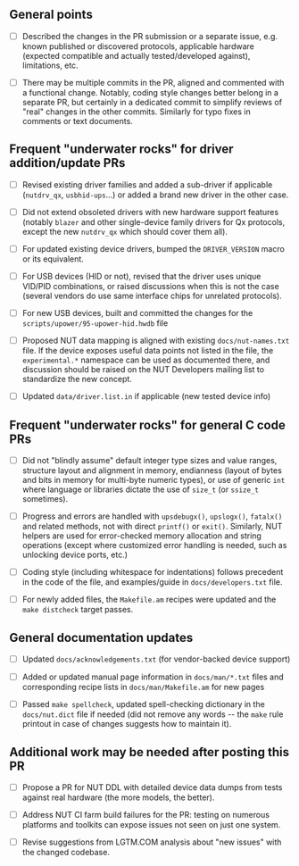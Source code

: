 <!-- Comment:
* Please revise the docs/developers.txt for coding style suggestions and
  other considerations applicable to NUT codebase contributions, as well
  as for which text documents to update. See also docs/developer-guide.txt
  for general points on NUT architecture and design.

* The checklist below is more of a reminder of steps to take and "dangers"
  to look out for. PRs to update this template are also welcome :)

* Local build iterations can be augmented with the ci_build.sh script.
-->

## General points

- [ ] Described the changes in the PR submission or a separate issue, e.g.
  known published or discovered protocols, applicable hardware (expected
  compatible and actually tested/developed against), limitations, etc.

- [ ] There may be multiple commits in the PR, aligned and commented with
  a functional change. Notably, coding style changes better belong in a
  separate PR, but certainly in a dedicated commit to simplify reviews
  of "real" changes in the other commits. Similarly for typo fixes in
  comments or text documents.

## Frequent "underwater rocks" for driver addition/update PRs

- [ ] Revised existing driver families and added a sub-driver if applicable
  (`nutdrv_qx`, `usbhid-ups`...) or added a brand new driver in the other
  case.

- [ ] Did not extend obsoleted drivers with new hardware support features
  (notably `blazer` and other single-device family drivers for Qx protocols,
  except the new `nutdrv_qx` which should cover them all).

- [ ] For updated existing device drivers, bumped the `DRIVER_VERSION` macro
  or its equivalent.

<!-- Comment:
  Some sub-drivers have `SUBDRIVER_VERSION` or customized names like
  e.g. `MEGATEC_VERSION` in `drivers/nutdrv_qx_megatec.c`
-->

- [ ] For USB devices (HID or not), revised that the driver uses unique
  VID/PID combinations, or raised discussions when this is not the case
  (several vendors do use same interface chips for unrelated protocols).

- [ ] For new USB devices, built and committed the changes for the
  `scripts/upower/95-upower-hid.hwdb` file

- [ ] Proposed NUT data mapping is aligned with existing `docs/nut-names.txt`
  file. If the device exposes useful data points not listed in the file, the
  `experimental.*` namespace can be used as documented there, and discussion
  should be raised on the NUT Developers mailing list to standardize the new
  concept.

- [ ] Updated `data/driver.list.in` if applicable (new tested device info)
<!-- Comment:
Also note below, a point about PR posting for NUT DDL
-->

## Frequent "underwater rocks" for general C code PRs

- [ ] Did not "blindly assume" default integer type sizes and value ranges,
  structure layout and alignment in memory, endianness (layout of bytes and
  bits in memory for multi-byte numeric types), or use of generic `int` where
  language or libraries dictate the use of `size_t` (or `ssize_t` sometimes).

<!-- Comment:
* NOTE: Casting and/or pragmas (support detected at compile time,
  see `m4/ax_c_pragmas.m4`) to silence warnings may be acceptable,
  but only if coupled with range checks or similar actions.
-->

- [ ] Progress and errors are handled with `upsdebugx()`, `upslogx()`,
  `fatalx()` and related methods, not with direct `printf()` or `exit()`.
  Similarly, NUT helpers are used for error-checked memory allocation and
  string operations (except where customized error handling is needed,
  such as unlocking device ports, etc.)

- [ ] Coding style (including whitespace for indentations) follows precedent
  in the code of the file, and examples/guide in `docs/developers.txt` file.

- [ ] For newly added files, the `Makefile.am` recipes were updated and the
  `make distcheck` target passes.

## General documentation updates

- [ ] Updated `docs/acknowledgements.txt` (for vendor-backed device support)

- [ ] Added or updated manual page information in `docs/man/*.txt` files
  and corresponding recipe lists in `docs/man/Makefile.am` for new pages

- [ ] Passed `make spellcheck`, updated spell-checking dictionary in the
  `docs/nut.dict` file if needed (did not remove any words -- the `make`
  rule printout in case of changes suggests how to maintain it).

## Additional work may be needed after posting this PR

- [ ] Propose a PR for NUT DDL with detailed device data dumps from tests
  against real hardware (the more models, the better).

- [ ] Address NUT CI farm build failures for the PR: testing on numerous
  platforms and toolkits can expose issues not seen on just one system.

<!-- Comment:
* One frequent "offence" is the appearance of unexpected (not git-ignored)
  or modification during build of files tracked in Git.

* Another frequent issue is not tracking newly introduced file names in
  `EXTRA_DIST` of the `Makefile.am` (and for `*.in` templates -- of rules
  in the `configure.ac` script) so the `make distcheck` fails.

* Avoid using GNU-specific constructs in the `Makefile.am`, even if that
  means cumbersome ways to build a target. This should not happen in mere
  driver updates, however.

* Also some third-party libraries or OS headers and method argument types
  and counts can differ -- necessitating m4 code for `configure` script
  probing, and `ifdef`, `typedef`, etc. in C code to adapt to the build
  environment (precedents available in NUT codebase). In extreme cases,
  you may need to spin up a VM or container to reproduce those issues
  and iterate on a fix locally; see `docs/config-prereqs.txt` and
  `docs/ci-farm-lxc-setup.txt` for notes taken during preparation of
  the multi-platform NUT CI farm.
-->

- [ ] Revise suggestions from LGTM.COM analysis about "new issues" with
  the changed codebase.

<!-- Comment:
  Take them with a grain of salt, especially with regard to things like
  architecture-dependent range checks, but many of the complaints from
  the tool are indeed useful.
-->

